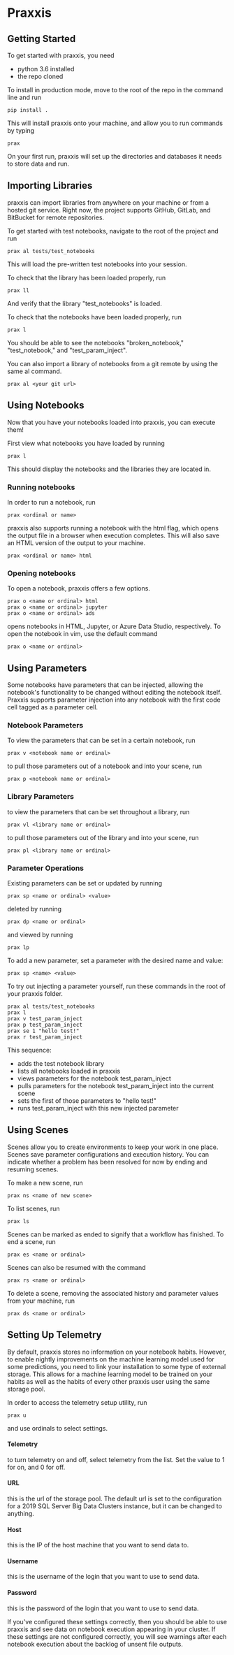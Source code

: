 # Praxxis
## Getting Started

To get started with praxxis, you need
 - python 3.6 installed
 - the repo cloned


To install in production mode, move to the root of the repo in the command line and run

```
pip install .
```

This will install praxxis onto your machine, and allow you to run commands by typing
```
prax
```

On your first run, praxxis will set up the directories and databases it needs to store data and run.

## Importing Libraries
praxxis can import libraries from anywhere on your machine or from a hosted git service. Right now, the project supports GitHub, GitLab, and BitBucket for remote repositories.

To get started with test notebooks, navigate to the root of the project and run
```
prax al tests/test_notebooks
```

This will load the pre-written test notebooks into your session.

To check that the library has been loaded properly, run
```
prax ll
```
And verify that the library "test_notebooks" is loaded.

To check that the notebooks have been loaded properly, run
```
prax l
```

You should be able to see the notebooks "broken_notebook," "test_notebook," and "test_param_inject".

You can also import a library of notebooks from a git remote by using the same al command.
```
prax al <your git url>
```

## Using Notebooks
Now that you have your notebooks loaded into praxxis, you can execute them!

First view what notebooks you have loaded by running
```
prax l
```
This should display the notebooks and the libraries they are located in.

### Running notebooks

In order to run a notebook, run
```
prax <ordinal or name>
```
praxxis also supports running a notebook with the html flag, which opens the output file in a browser when execution completes. This will also save an HTML version of the output to your machine.
```
prax <ordinal or name> html
```

### Opening notebooks

To open a notebook, praxxis offers a few options.
```
prax o <name or ordinal> html
prax o <name or ordinal> jupyter
prax o <name or ordinal> ads
```
opens notebooks in HTML, Jupyter, or Azure Data Studio, respectively.
To open the notebook in vim, use the default command
```
prax o <name or ordinal>
```
## Using Parameters
Some notebooks have parameters that can be injected, allowing the notebook's functionality to be changed without editing the notebook itself. Praxxis supports parameter injection into any notebook with the first code cell tagged as a parameter cell. 


### Notebook Parameters
To view the parameters that can be set in a certain notebook, run
```
prax v <notebook name or ordinal>
```
to pull those parameters out of a notebook and into your scene, run
```
prax p <notebook name or ordinal>
```

### Library Parameters
to view the parameters that can be set throughout a library, run
```
prax vl <library name or ordinal>
```
to pull those parameters out of the library and into your scene, run
```
prax pl <library name or ordinal>
```
### Parameter Operations
Existing parameters can be set or updated by running
```
prax sp <name or ordinal> <value>
```
deleted by running
```
prax dp <name or ordinal>
```
and viewed by running
```
prax lp
```
To add a new parameter, set a parameter with the desired name and value:
```
prax sp <name> <value>
```

To try out injecting a parameter yourself, run these commands in the root of your praxxis folder. 
```
prax al tests/test_notebooks
prax l
prax v test_param_inject
prax p test_param_inject
prax se 1 "hello test!"
prax r test_param_inject
```
This sequence:
- adds the test notebook library
- lists all notebooks loaded in praxxis
- views parameters for the notebook test_param_inject
- pulls parameters for the notebook test_param_inject into the current scene
- sets the first of those parameters to "hello test!"
- runs test_param_inject with this new injected parameter


## Using Scenes 
Scenes allow you to create environments to keep your work in one place. Scenes save parameter configurations and execution history. You can indicate whether a problem has been resolved for now by ending and resuming scenes.

To make a new scene, run 
```
prax ns <name of new scene>
```
To list scenes, run
```
prax ls 
```
Scenes can be marked as ended to signify that a workflow has finished. To end a scene, run 
```
prax es <name or ordinal>
```
Scenes can also be resumed with the command 
```
prax rs <name or ordinal>
```
To delete a scene, removing the associated history and parameter values from your machine, run
```
prax ds <name or ordinal>
```

## Setting Up Telemetry

By default, praxxis stores no information on your notebook habits. However, to enable nightly improvements on the machine learning model used for some predictions, you need to link your installation to some type of external storage. This allows for a machine learning model to be trained on your habits as well as the habits of every other praxxis user using the same storage pool.

In order to access the telemetry setup utility, run

```
prax u
```
and use ordinals to select settings.

#### Telemetry
to turn telemetry on and off, select telemetry from the list. Set the value to 1 for on, and 0 for off.
#### URL
this is the url of the storage pool. The default url is set to the configuration for a 2019 SQL Server Big Data Clusters instance, but it can be changed to anything.
#### Host
this is the IP of the host machine that you want to send data to.
#### Username
this is the username of the login that you want to use to send data.
#### Password
this is the password of the login that you want to use to send data.

If you've configured these settings correctly, then you should be able to use praxxis and see data on notebook execution appearing in your cluster. If these settings are not configured correctly, you will see warnings after each notebook execution about the backlog of unsent file outputs.
